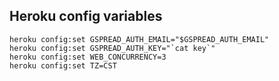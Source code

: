 ## Heroku config variables

```
heroku config:set GSPREAD_AUTH_EMAIL="$GSPREAD_AUTH_EMAIL"
heroku config:set GSPREAD_AUTH_KEY="`cat key`"
heroku config:set WEB_CONCURRENCY=3
heroku config:set TZ=CST
```